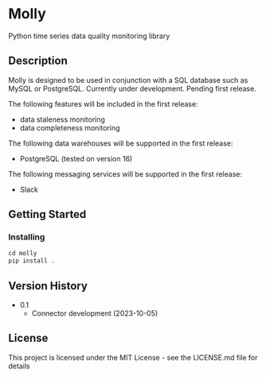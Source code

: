 # Molly

Python time series data quality monitoring library

## Description

Molly is designed to be used in conjunction with a SQL database such as MySQL or PostgreSQL. Currently under development. Pending first release.

The following features will be included in the first release:

- data staleness monitoring
- data completeness monitoring

The following data warehouses will be supported in the first release:

- PostgreSQL (tested on version 16)

The following messaging services will be supported in the first release:

- Slack

## Getting Started

### Installing

```python
cd molly
pip install .
```

## Version History

- 0.1
  - Connector development (2023-10-05)

## License

This project is licensed under the MIT License - see the LICENSE.md file for details
